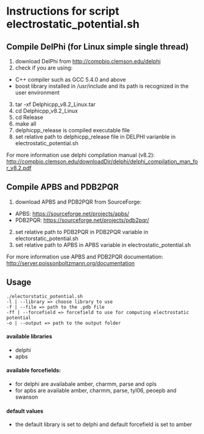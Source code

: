 # Instructions for script electrostatic_potential.sh

## Compile DelPhi (for Linux simple single thread)

1. download DelPhi from http://compbio.clemson.edu/delphi
2. check if you are using:
  - C++ compiler such as GCC 5.4.0 and above
  - boost library installed in /usr/include and its path is recognized in the user environment
3. tar -xf Delphicpp_v8.2_Linux.tar
4. cd Delphicpp_v8.2_Linux
5. cd Release
6. make all
7. delphicpp_release is compiled executable file
8. set relative path to delphicpp_release file in DELPHI varianble in electrostatic_potential.sh

For more information use delphi compilation manual (v8.2): http://compbio.clemson.edu/downloadDir/delphi/delphi_compilation_man_for_v8.2.pdf

## Compile APBS and PDB2PQR
1. download APBS and PDB2PQR from SourceForge:
  - APBS: https://sourceforge.net/projects/apbs/
  - PDB2PQR: https://sourceforge.net/projects/pdb2pqr/
2. set relative path to PDB2PQR in PDB2PQR variable in electorstatic_potential.sh
3. set relative path to APBS in APBS variable in electrostatic_potential.sh

For more information use APBS and PDB2PQR documentation: http://server.poissonboltzmann.org/documentation

## Usage
~~~
./electorstatic_potential.sh
-l | --library => choose library to use
-f | --file => path to the .pdb file
-ff | --forcefield => forcefield to use for computing electrostatic potential
-o | --output => path to the output folder

~~~
#### available libraries
- delphi
- apbs

#### available forcefields:
- for delphi are availabale amber, charmm, parse and opls
- for apbs are available amber, charmm, parse, tyl06, peoepb and swanson

#### default values
- the default library is set to delphi and default forcefield is set to amber
